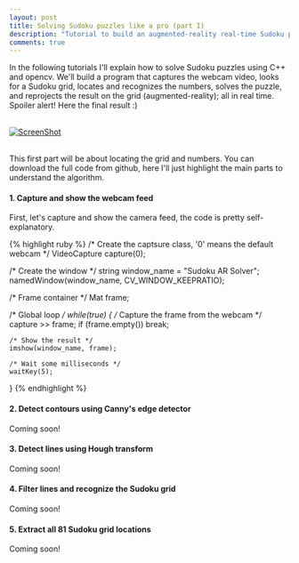 ```yaml
---
layout: post
title: Solving Sudoku puzzles like a pro (part I) 
description: "Tutorial to build an augmented-reality real-time Sudoku puzzle solver in C++ using opencv."
comments: true
---
```



In the following tutorials I'll explain how to solve Sudoku puzzles using C++ and opencv. We'll build a program that captures the webcam video, looks for a Sudoku grid, locates and recognizes the numbers, solves the puzzle, and reprojects the result on the grid (augmented-reality); all in real time. Spoiler alert! Here the final result :)  <br />
<br />

[![ScreenShot](http://img.youtube.com/vi/OnASlP1SFX0/0.jpg)](https://www.youtube.com/watch?v=OnASlP1SFX0)

<br />
This first part will be about locating the grid and numbers. You can download the full code from github, here I'll just highlight the main parts to understand the algorithm.

####  1. Capture and show the webcam feed
First, let's capture and show the camera feed, the code is pretty self-explanatory.

{% highlight ruby %}
/* Create the captsure class, '0' means the default webcam */
VideoCapture capture(0);

/* Create the window */
string window_name = "Sudoku AR Solver";
namedWindow(window_name, CV_WINDOW_KEEPRATIO);
    
/* Frame container */
Mat frame;

/* Global loop */
while(true)
{
  /* Capture the frame from the webcam */
  capture >> frame;
	if (frame.empty())
		break;

	/* Show the result */
	imshow(window_name, frame);

	/* Wait some milliseconds */
	waitKey(5);
}
{% endhighlight %}

####  2. Detect contours using Canny's edge detector
Coming soon!

####  3. Detect lines using Hough transform
Coming soon!

####  4. Filter lines and recognize the Sudoku grid
Coming soon!

####  5. Extract all 81 Sudoku grid locations
Coming soon!